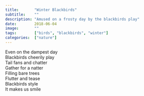 ```yaml
---
title:       "Winter Blackbirds"
subtitle:    ""
description: "Amused on a frosty day by the blackbirds play"
date:        2018-06-04
image:       ""
tags:        ["birds", "blackbirds", "winter"]
categories:  ["nature"]
---
```

Even on the dampest day<br>
Blackbirds cheerily play<br>
Tail fans and chatter<br>
Gather for a natter<br>
Filling bare trees<br>
Flutter and tease<br>
Blackbirds style<br>
It makes us smile<br>


